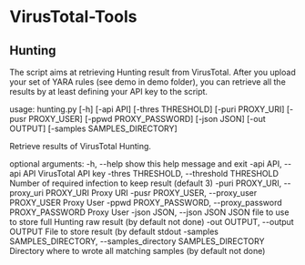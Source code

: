 # VirusTotal-Tools

## Hunting

The script aims at retrieving Hunting result from VirusTotal.  After you upload your set of YARA rules (see demo in demo folder), you can retrieve all the results by at least defining your API key to the script.

<syntaxhighlight>
usage: hunting.py [-h] [-api API] [-thres THRESHOLD] [-puri PROXY_URI]
                  [-pusr PROXY_USER] [-ppwd PROXY_PASSWORD] [-json JSON]
                  [-out OUTPUT] [-samples SAMPLES_DIRECTORY]

Retrieve results of VirusTotal Hunting.

optional arguments:
  -h, --help            show this help message and exit
  -api API, --api API   VirusTotal API key
  -thres THRESHOLD, --threshold THRESHOLD
                        Number of required infection to keep result (default
                        3)
  -puri PROXY_URI, --proxy_uri PROXY_URI
                        Proxy URI
  -pusr PROXY_USER, --proxy_user PROXY_USER
                        Proxy User
  -ppwd PROXY_PASSWORD, --proxy_password PROXY_PASSWORD
                        Proxy User
  -json JSON, --json JSON
                        JSON file to use to store full Hunting raw result (by
                        default not done)
  -out OUTPUT, --output OUTPUT
                        File to store result (by default stdout
  -samples SAMPLES_DIRECTORY, --samples_directory SAMPLES_DIRECTORY
                        Directory where to wrote all matching samples (by
                        default not done)
</syntaxhighlight>